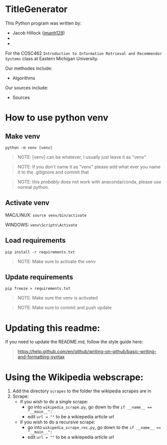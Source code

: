# TitleGenerator
This Python program was written by:
- Jacob Hillock ([jmanh128](https://github.com/jmanh128))
- 
- 

For the COSC462 `Introduction to Information Retrieval and Recommendor Systems` class at Eastern Michigan University.

Our methodes include:
- Algorithms

Our sources include:
- Sources



# How to use python venv
## **Make venv**
`python -m venv [venv]`

> NOTE: [venv] can be whatever, I usually just leave it as "venv"

> NOTE: if you don't name it as "venv" please add what ever you name it to the .gitignore and commit that

> NOTE: this *probably* does not work with anaconda/conda, please use normal python.

## **Activate venv**
MAC/LINUX: `source venv/bin/activate`

WINDOWS: `venv\Scripts\Activate`

## **Load requirements**
`pip install -r requirements.txt`

> NOTE: Make sure to activate the venv

## **Update requirements**
`pip freeze > requirements.txt`

> NOTE: Make sure the venv is activated

> NOTE: Make sure to commit and push update


# Updating this readme:
If you need to update the README.md, follow the style guide here: 
> https://help.github.com/en/github/writing-on-github/basic-writing-and-formatting-syntax

# Using the Wikipedia webscrape:
1. Add the directory `scrapes` to the folder the wikipedia scrapes are in
2. Scrape:
   - if you wish to do a single scrape:
     - go into `wikipedia_scrape.py`, go down to the `if __name__ == "__main__":`
     - edit `url = ""` to be a wikiepedia article url
   - if you wish to do a recursive scrape:
     - go into `wikipedia_scrape_rec.py`, go down to the `if __name__ == "__main__":`
     - edit `url = ""` to be a wikiepedia article url